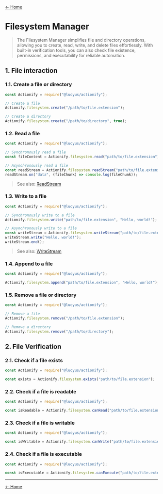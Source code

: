 [← Home](../README.md#features)

# Filesystem Manager

> The Filesystem Manager simplifies file and directory operations, allowing you to create, read, write, and delete files effortlessly. With built-in verification tools, you can also check file existence, permissions, and executability for reliable automation.

## 1. File interaction

### 1.1. Create a file or directory

```js
const Actionify = require("@lucyus/actionify");

// Create a file
Actionify.filesystem.create("/path/to/file.extension");

// Create a directory
Actionify.filesystem.create("/path/to/directory", true);
```

### 1.2. Read a file

```js
const Actionify = require("@lucyus/actionify");

// Synchronously read a file
const fileContent = Actionify.filesystem.read("path/to/file.extension");

// Asynchronously read a file
const readStream = Actionify.filesystem.readStream("path/to/file.extension");
readStream.on("data", (fileChunk) => console.log(fileChunk));
```

> See also: [ReadStream](https://nodejs.org/api/stream.html#readable-streams)

### 1.3. Write to a file

```js
const Actionify = require("@lucyus/actionify");

// Synchronously write to a file
Actionify.filesystem.write("path/to/file.extension", "Hello, world!");

// Asynchronously write to a file
const writeStream = Actionify.filesystem.writeStream("path/to/file.extension");
writeStream.write("Hello, world!");
writeStream.end();
```

> See also: [WriteStream](https://nodejs.org/api/stream.html#writable-streams)

### 1.4. Append to a file

```js
const Actionify = require("@lucyus/actionify");

Actionify.filesystem.append("path/to/file.extension", "Hello, world!");
```

### 1.5. Remove a file or directory

```js
const Actionify = require("@lucyus/actionify");

// Remove a file
Actionify.filesystem.remove("/path/to/file.extension");

// Remove a directory
Actionify.filesystem.remove("/path/to/directory");
```

## 2. File Verification

### 2.1. Check if a file exists

```js
const Actionify = require("@lucyus/actionify");

const exists = Actionify.filesystem.exists("path/to/file.extension");
```

### 2.2. Check if a file is readable

```js
const Actionify = require("@lucyus/actionify");

const isReadable = Actionify.filesystem.canRead("path/to/file.extension");
```

### 2.3. Check if a file is writable

```js
const Actionify = require("@lucyus/actionify");

const isWritable = Actionify.filesystem.canWrite("path/to/file.extension");
```

### 2.4. Check if a file is executable

```js
const Actionify = require("@lucyus/actionify");

const isExecutable = Actionify.filesystem.canExecute("path/to/file.extension");
```

---

[← Home](../README.md#features)
